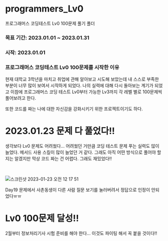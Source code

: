 # programmers_Lv0
프로그래머스 코딩테스트 Lv0 100문제 풀기 폴더 

### 목표 기간: 2023.01.01 ~ 2023.01.31
### 시작: 2023.01.01

### 프로그래머스 코딩테스트 Lv0 100문제를 시작한 이유 
현재 대학교 3학년을 마치고 취업에 관해 알아보고 시도해 보았는데 내 스스로 부족한 부분이 너무 많이 보여서 시작하게 되었다.
나의 실력에 대해 다시 돌아보는 계기가 되었고 이참에 프로그래머스 코딩 테스트 Lv0부터 가능한 Lv3까지 각 레벨 별로 100문제씩 풀어보려고 한다.

또한 코드를 짜는 나에 대한 자신감을 강화시키기 위한 프로젝트이기도 하다.

# 2023.01.23 문제 다 풀었다!!

생각보다 Lv0 문제도 어려웠다...
어려웠던 거만큼 코딩 테스트 문제 푸는 실력도 많이 늘었다. 
메서드 사용 스킬이 많이 늘었던 거 같다.
그래도 아직 어떤 방식으로 풀어야 할지는 알겠지만
막상 코드 짜는 건 어렵다. 그래도 재밌었다!!

<br/>

![스크린샷 2023-01-23 오전 12 17 51](https://user-images.githubusercontent.com/53555375/213923584-69e01d1f-18c0-4d8d-a000-8b41e432c754.png)

Day19 문제에서 사촌동생이 다른 사람 질문 보기를 눌러버려서 정답으로 인정이 안되었다ㅠㅠ

# Lv0 100문제 달성!!

2월부터 정보처리기사 시험 준비를 해야 한다... 이것도 파이팅 해서 꼭 붙을 것이다!!
 
